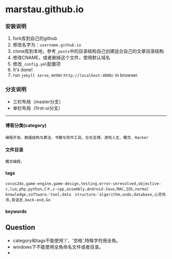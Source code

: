 marstau.github.io
=======================

### 安装说明

1. fork库到自己的github
2. 修改名字为：`username.github.io`
3. clone库到本地，参考`_posts`中的目录结构自己创建适合自己的文章目录结构
4. 修改CNAME，或者删掉这个文件，使用默认域名
5. 修改`_config.yml`配置项
6. It's done!
7. run `jekyll serve`, enter `http://localhost:4000/` in browser.

### 分支说明

- 三栏布局（master分支）
- 单栏布局（first-ui分支）

----
#### 博客分类(category)

```
编程开发、数据结构与算法、书籍与软件工具、左右互搏、游戏人生、概念、Hacker
```
#### 文件目录

```
概念编程、
```

#### tags

```
cocos2dx,game-engine,game-design,testing,error-unresolved,objective-c,lua,php,python,C＃,c-cpp,assembly,Android-Java,MAC,IOS,normal　knowledge,software／tool,data　structure／algorithm,undo,database,心灵鸡汤,易语言,back-end,Go
```

#### keywords

## Question
* category和tags不能使用'/'、'空格',特殊字符用全角。
* windows下不能使用全角命名文件或者目录。
* 

